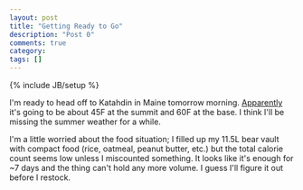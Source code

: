 ```yaml
---
layout: post
title: "Getting Ready to Go"
description: "Post 0"
comments: true
category:
tags: []
---
```

{% include JB/setup %}

I'm ready to head off to Katahdin in Maine tomorrow morning. [Apparently](http://www.myweather2.com/Hill-and-Mountain/United-States-Of-America/Mount-Katahdin.aspx) it's going to be about 45F at the summit and 60F at the base. I think I'll be missing the summer weather for a while.

I'm a little worried about the food situation; I filled up my 11.5L bear vault with compact food (rice, oatmeal, peanut butter, etc.) but the total calorie count seems low unless I miscounted something. It looks like it's enough for ~7 days and the thing can't hold any more volume. I guess I'll figure it out before I restock.
